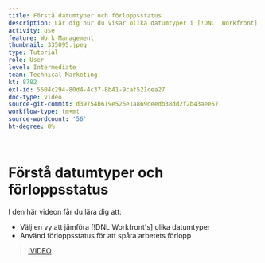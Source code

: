 ```yaml
---
title: Förstå datumtyper och förloppsstatus
description: Lär dig hur du visar olika datumtyper i [!DNL  Workfront] och använd förloppsstatus för att hjälpa dig att spåra arbetets förlopp.
activity: use
feature: Work Management
thumbnail: 335095.jpeg
type: Tutorial
role: User
level: Intermediate
team: Technical Marketing
kt: 8782
exl-id: 5504c294-80d4-4c37-8b41-9caf521cea27
doc-type: video
source-git-commit: d39754b619e526e1a869deedb38dd2f2b43aee57
workflow-type: tm+mt
source-wordcount: '56'
ht-degree: 0%

---
```


# Förstå datumtyper och förloppsstatus

I den här videon får du lära dig att:

* Välj en vy att jämföra [!DNL Workfront's] olika datumtyper
* Använd förloppsstatus för att spåra arbetets förlopp

>[!VIDEO](https://video.tv.adobe.com/v/335095/?quality=12)

<!---
Task progress status overview
Definitions for the project, task, and issue dates within Workfront
Project timelines
--->
